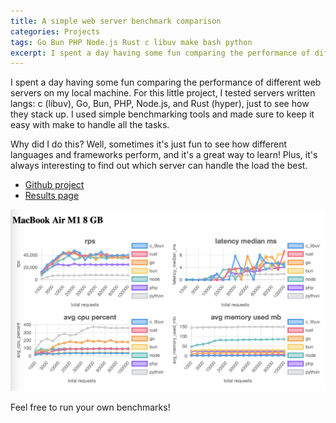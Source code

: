 ```yaml
---
title: A simple web server benchmark comparison
categories: Projects
tags: Go Bun PHP Node.js Rust c libuv make bash python
excerpt: I spent a day having some fun comparing the performance of different web servers on my local machine. For this little project, I tested servers written langs...
---
```


I spent a day having some fun comparing the performance of different web servers on my local machine. For this little project, I tested servers written langs: c (libuv), Go, Bun, PHP, Node.js, and Rust (hyper), just to see how they stack up. I used simple benchmarking tools and made sure to keep it easy with make to handle all the tasks.

Why did I do this? Well, sometimes it's just fun to see how different languages and frameworks perform, and it's a great way to learn! Plus, it's always interesting to find out which server can handle the load the best.

- [Github project](https://github.com/stan-kondrat/simple-web-server-benchmark-comparison/)
- [Results page](https://stan-kondrat.github.io/simple-web-server-benchmark-comparison/)

![A simple web server benchmark comparison - Preview](https://raw.githubusercontent.com/stan-kondrat/simple-web-server-benchmark-comparison/refs/heads/main/docs/simple-bench-preview.png)

Feel free to run your own benchmarks!
